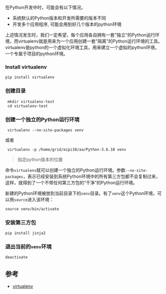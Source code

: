 在Python开发中时，可能会有以下情况。

- 系统默认的Python版本和开发所需要的版本不同
- 开发多个应用程序, 可能会用到好几个版本的python环境

上述情况发生时，我们一定希望，每个应用各自拥有一套"独立"的Python运行环境，而virtualenv就是用来为一个应用创建一套"隔离"的Python运行环境的工具。virtualenv是python的一个虚拟化环境工具，用来建立一个虚拟的python环境，一个专属于项目的python环境。

### Install virtualenv

~~~shell
pip install virtualenv
~~~

### 创建目录

~~~shell
 mkdir virtualenv-test
 cd virtualenv-test
~~~

### 创建一个独立的Python运行环境

~~~
 virtualenv --no-site-packages venv 
~~~

或者

~~~shell
 virtualenv -p /home/grid/eipi10/aa/Python-3.6.10 venv
~~~

> 指定python版本的位置

命令`virtualenv`就可以创建一个独立的Python运行环境。参数`--no-site-packages`，表示已经安装到系统Python环境中的所有第三方包都不会复制过来，这样，就得到了一个不带任何第三方包的“干净”的Python运行环境。

新建的Python环境被放到当前目录下的`venv`目录。有了`venv`这个Python环境，可以用`source`进入该环境：

~~~
source venv/bin/activate
~~~

### 安装第三方包

~~~
pip install jinja2
~~~

### 退出当前的`venv`环境

~~~
deactivate 
~~~

## 参考

- [virtualenv](https://www.liaoxuefeng.com/wiki/1016959663602400/1019273143120480)

